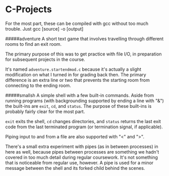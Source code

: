 # C-Projects

For the most part, these can be compiled with gcc without too much trouble. Just gcc [source] -o [output]

#####adventure
A short text game that involves travelling through different rooms to find an exit room.

The primary purpose of this was to get practice with file I/O, in preparation for subsequent projects in the course.

It's named `adventure.startendmod.c` because it's actually a slight modification on what I turned in for grading back then. The primary difference is an extra line or two that prevents the starting room from connecting to the ending room.

#####smallsh
A simple shell with a few built-in commands. Aside from running programs (with backgrounding supported by ending a line with "&") the built-ins are `exit`, `cd`, and `status`. The purpose of these built-ins is probably fairly clear for the most part.

`exit` exits the shell, `cd` changes directories, and `status` returns the last exit code from the last terminated program (or termination signal, if applicable).

Piping input to and from a file are also supported with "<" and ">".

There's a small extra experiment with pipes (as in between processes) in here as well, because pipes between processes are something we hadn't covered in too much detail during regular coursework. It's not something that is noticeable from regular use, however. A pipe is used for a minor message between the shell and its forked child behind the scenes.
